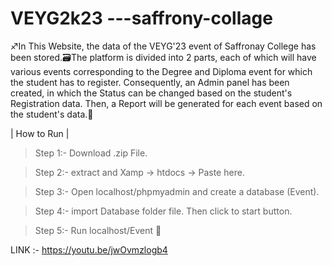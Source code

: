# VEYG2k23 ---saffrony-collage

♐In This Website, the data of the VEYG'23 event of Saffronay College has been stored.🗃️The platform is divided into 2 parts, each of which will have various 
events corresponding to the Degree and Diploma event for which the student has to register. Consequently, an Admin panel has been created, in which the Status can be changed based on the student's Registration data. Then, a Report will be generated for each event based on the student's data.🛑

| How to Run |

>Step 1:- Download .zip File.

>Step 2:- extract and Xamp -> htdocs -> Paste here.

>Step 3:- Open localhost/phpmyadmin and create a database (Event).

>Step 4:- import Database folder file. Then click to start button.

>Step 5:- Run localhost/Event 🚩

LINK :- https://youtu.be/jwOvmzlogb4
